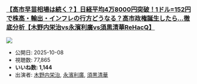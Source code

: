 ### [【高市早苗相場は続く？】日経平均4万8000円突破！1ドル=152円で株高・輸出・インフレの行方どうなる？高市政権誕生したら…徹底分析【木野内栄治vs永濱利廣vs須黒清華ReHacQ】](https://www.youtube.com/watch?v=-0iyBFcD47Q)
[![](https://img.youtube.com/vi/-0iyBFcD47Q/sddefault.jpg)](https://www.youtube.com/watch?v=-0iyBFcD47Q)
-   公開日: 2025-10-08
-   視聴数: 77,865
-   **いいね数: 1,144**
-   出演者: [木野内栄治](/rehacq_fan/people/木野内栄治 "wikilink"), [永濱利廣](/rehacq_fan/people/永濱利廣 "wikilink"), [須黒清華](/rehacq_fan/people/須黒清華 "wikilink")
